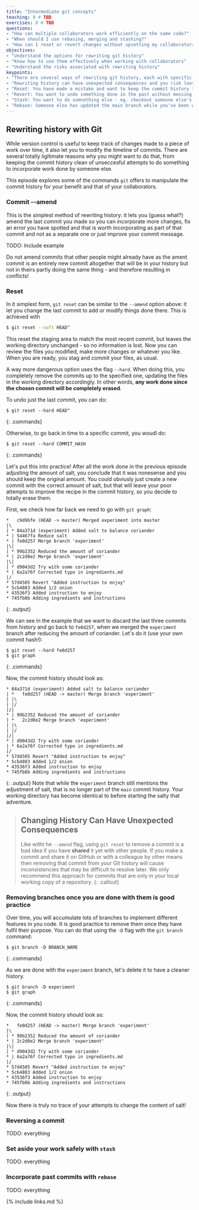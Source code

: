 ```yaml
---
title: "Intermediate git concepts"
teaching: 0 # TBD
exercises: 0 # TBD
questions:
- "How can multiple collaborators work efficiently on the same code?"
- "When should I use rebasing, merging and stashing?"
- "How can I reset or revert changes without upsetting my collaborators?"
objectives:
- "Understand the options for rewriting git history"
- "Know how to use them effectively when working with collaborators"
- "Understand the risks associated with rewriting history"
keypoints:
- "There are several ways of rewriting git history, each with specific use cases associated to them"
- "Rewriting history can have unexpected consequences and you risk loosing information irremedaibly"
- "Reset: You have made a mistake and want to keep the commit history tidy for the benefit of collaborators"
- "Revert: You want to undo something done in the past without messing too much with the timeline, upsetting your collaborators"
- "Stash: You want to do somnething else - eg. checkout someone else's branch - without loosing your current work"
- "Rebase: Someone else has updated the main branch while you've been working and need to bring those changes to your branch"
---
```



## Rewriting history with Git

While version control is useful to keep track of changes made to a piece of work over
time, it also let you to modify the timeline of commits. There are several totally
ligitimate reasons why you might want to do that, from keeping the commit history clean
of unseccesful attempts to do something to incorporate work done by someone else.

This episode explores some of the commands `git` offers to manipulate the commit history
for your benefit and that of your collaborators.

### Commit --amend

This is the simplest method of rewriting history: it lets you (guess what?) amend the
last commit you made so you can incorporate more changes, fix an error you have spotted
and that is worth incorporating as part of that commit and not as a separate one or just
improve your commit message. 

TODO: Include example

Do not amend commits that other people might already have as the ament commit is an
entirely new commit altogether that will be in your history but not in theirs partly
doing the same thing - and therefore resulting in conflicts!

### Reset

In it simplest form, `git reset` can be similar to the `--amend` option above: it let
you change the last commit to add or modify things done there. This is achieved with

```bash
$ git reset --soft HEAD^
```

This reset the staging area to match the most recent commit, but leaves the working
directory unchanged - so no information is lost. Now you can review the files you
modified, make more changes or whatever you like. When you are ready, you stag and
commit your files, as usual.

A way more dangerous option uses the flag `--hard`. When doing this, you completely
remove the commits up to the specified one, updating the files in the working directory
accordingly. In other words, **any work done since the chosen commit will be completely
erased**. 

To undo just the last commit, you can do:
~~~
$ git reset --hard HEAD^
~~~
{: .commands}

Otherwise, to go back in time to a specific commit, you woudl do:
~~~
$ git reset --hard COMMIT_HASH
~~~
{: .commands}

Let's put this into practice! After all the work done in the previous episode adjusting
the amount of salt, you conclude that it was nonesense and you should keep the original
amount. You could obviusly just create a new commit with the correct amount of salt, but
that will leave your poor attempts to improve the recipe in the commit history, so you
decide to totally erase them. 

First, we check how far back we need to go with `git graph`:
~~~
*   c9d9bfe (HEAD -> master) Merged experiment into master
|\
| * 84a371d (experiment) Added salt to balance coriander
* | 54467fa Reduce salt
* | fe0d257 Merge branch 'experiment'
|\|
| * 99b2352 Reduced the amount of coriander
* | 2c2d0e2 Merge branch 'experiment'
|\|
| * d9043d2 Try with some coriander
* | 6a2a76f Corrected typo in ingredients.md
|/
* 57d4505 Revert "Added instruction to enjoy"
* 5cb4883 Added 1/2 onion
* 43536f3 Added instruction to enjoy
* 745fb8b Adding ingredients and instructions
~~~
{: .output}

We can see in the example that we want to discard the last three commits from history
and go back to `fe0d257`, when we merged the `experiment` branch after reducing the
amount of coriander. Let's do it (use your own commit hash!):
~~~
$ git reset --hard fe0d257
$ git graph
~~~
{: .commands}

Now, the commit history should look as:
~~~
* 84a371d (experiment) Added salt to balance coriander
| *   fe0d257 (HEAD -> master) Merge branch 'experiment'
| |\
| |/
|/|
* | 99b2352 Reduced the amount of coriander
| *   2c2d0e2 Merge branch 'experiment'
| |\
| |/
|/|
* | d9043d2 Try with some coriander
| * 6a2a76f Corrected typo in ingredients.md
|/
* 57d4505 Revert "Added instruction to enjoy"
* 5cb4883 Added 1/2 onion
* 43536f3 Added instruction to enjoy
* 745fb8b Adding ingredients and instructions
~~~
{: .output}
Note that while the `experiment` branch still mentions the adjustment of salt, that is
no longer part of the `main` commit history. Your working directory has become identical
to before starting the salty that adventure.

> ## Changing History Can Have Unexpected Consequences
>
> Like witht he `--amend` flag, using `git reset` to remove a commit is a bad idea if
> you have **shared** it yet with other people. If you make a commit and share it on
> GitHub or with a colleague by other means then removing that commit from your Git
> history will cause inconsistencies that may be difficult to resolve later. We
> only recommend this approach for commits that are only in your local working
> copy of a repository.
{: .callout}


### Removing branches once you are done with them is good practice
Over time, you will accumulate lots of branches to implement different features in you
code. It is good practice to remove them once they have fulfil their purpose. You can do
that using the `-D` flag with the `git branch` command:

~~~
$ git branch -D BRANCH_NAME
~~~
{: .commands}

As we are done with the `experiment` branch, let's delete it to have a cleaner history.

~~~
$ git branch -D experiment
$ git graph
~~~
{: .commands}

Now, the commit history should look as:
~~~
*   fe0d257 (HEAD -> master) Merge branch 'experiment'
|\
| * 99b2352 Reduced the amount of coriander
* | 2c2d0e2 Merge branch 'experiment'
|\|
| * d9043d2 Try with some coriander
* | 6a2a76f Corrected typo in ingredients.md
|/
* 57d4505 Revert "Added instruction to enjoy"
* 5cb4883 Added 1/2 onion
* 43536f3 Added instruction to enjoy
* 745fb8b Adding ingredients and instructions
~~~
{: .output}

Now there is truly no trace of your attempts to change the content of salt!

### Reversing a commit

TODO: everything

### Set aside your work safely with `stash`

TODO: everything

### Incorporate past commits with `rebase`

TODO: everything



{% include links.md %}
